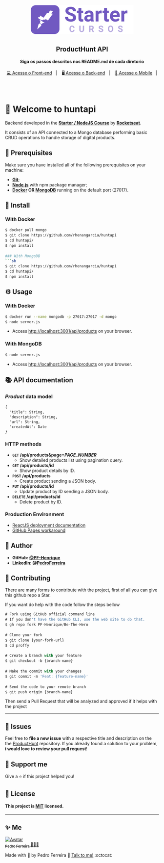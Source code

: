 <h1 align="center">
    <img alt="proffy-landing" src="https://github.com/PF-Henrique/Starter-Rocketseat/blob/master/.github/starter-logo.svg" />
</h1>

<h2 align="center">
     ProductHunt API
</h2>

<h4 align="center">
     Siga os passos descritos nos README.md de cada diretorio
</h4>

<p align="center">
  <a href="https://github.com/PF-Henrique/Starter-Rocketseat/tree/master/web">💻 Acesse o Front-end</a>&nbsp;&nbsp;&nbsp;|&nbsp;&nbsp;&nbsp;
  <a href="https://github.com/PF-Henrique/Starter-Rocketseat/tree/master/api">🖥 Acesse o Back-end</a>&nbsp;&nbsp;&nbsp;|&nbsp;&nbsp;&nbsp;
  <a href="https://github.com/PF-Henrique/Starter-Rocketseat/tree/master/mobile">📱 Acesse o Mobile</a>&nbsp;&nbsp;&nbsp;|&nbsp;&nbsp;&nbsp;
</p>
<br>

# 🚀 Welcome to huntapi

Backend developed in the **[Starter / NodeJS Course](https://rocketseat.com.br/starter)** by **[Rocketseat](https://rocketseat.com.br/)**.

It consists of an API connected to a Mongo database performing basic CRUD operations to handle storage of digital products.

## 🧰 Prerequisites
Make sure you have installed all of the following prerequisites on your machine:
* **[Git](https://git-scm.com/downloads)**;
* **[Node.js](https://nodejs.org/en/download/)** with npm package manager;
* **[Docker](https://docs.docker.com/engine/install/) OR [MongoDB](http://www.mongodb.org/downloads)** running on the default port (27017).

## 🔧 Install
### With Docker
```sh
$ docker pull mongo
$ git clone https://github.com/rhenangarcia/huntapi
$ cd huntapi/
$ npm install

### With MongoDB
```sh
$ git clone https://github.com/rhenangarcia/huntapi
$ cd huntapi/
$ npm install
```

## ⚙️ Usage
### With Docker
```sh
$ docker run --name mongodb -p 27017:27017 -d mongo
$ node server.js
```
* Access [http://localhost:3001/api/products](http://localhost:3001/api/products) on your browser.

### With MongoDB
```sh
$ node server.js
```
* Access [http://localhost:3001/api/products](http://localhost:3001/api/products) on your browser.

## 📚 API documentation
### *Product* data model
```
{
  "title": String,
  "description": String,
  "url": String,
  "createdAt": Date
}
```

### HTTP methods
* **`GET` /api/products&page=*PAGE_NUMBER***
  * Show detailed products list using pagination query.
* **`GET` /api/products/id**
  * Show product details by ID.
* **`POST` /api/products**
  * Create product sending a JSON body.
* **`PUT` /api/products/id**
  * Update product by ID sending a JSON body.
* **`DELETE` /api/products/id**
  * Delete product by ID.
  
### Production Environment
* [ReactJS deployment documentation](https://create-react-app.dev/docs/deployment/#github-pages)
* [GitHub Pages workaround](https://github.com/rafgraph/spa-github-pages#usage-instructions)

## 👤 Author
* **GitHub: [@PF-Henrique](https://github.com/PF-Henrique)**
* **LinkedIn: [@PedroFerreira](https://www.linkedin.com/in/pedro-ferreira-148503b8/)**

## 🤝 Contributing
There are many forms to contribute with the project, first of all you can give this github repo a Star.

If you want do help with the code follow the steps bellow

```ts
# Fork using GitHub official command line
# If you don't have the GitHub CLI, use the web site to do that.
$ gh repo fork PF-Henrique/Be-The-Hero

# Clone your fork
$ git clone {your-fork-url}
$ cd proffy

# Create a branch with your feature
$ git checkout -b {branch-name}

# Make the commit with your changes
$ git commit -m 'Feat: {feature-name}'

# Send the code to your remote branch
$ git push origin {branch-name}
```

Then send a Pull Request that will be analyzed and approved if it helps with the project

---
## 🐛 Issues

Feel free to **file a new issue** with a respective title and description on the the [ProductHunt](https://github.com/PF-Henrique/Starter-Rocketseat/issues) repository. If you already found a solution to your problem, **i would love to review your pull request**!


## 💓 Support me
Give a ⭐️ if this project helped you!

## 📝 License
#### This project is [MIT](LICENSE) licensed. 
---

## ✨ Me

<a href="https:https://github.com/PF-Henrique/">
  <img src="https://avatars1.githubusercontent.com/u/48561196?s=460&u=5b39cdc8c6d447868ca0caac900f1ee7a1793962&v=4" width= "50px;" height= "50px;" alt="Avatar"/>
  <br />
 <sub>
  <b>
    Pedro Ferreira
  </b>
</sub>
</a> 
<a href="<a href="https:https://github.com/PF-Henrique/" title="ProductHunt">🚀👩‍🚀</a>
<br />

Made with 💙 by Pedro Ferreira 👋 [Talk to me!](https://www.linkedin.com/in/pedro-ferreira-148503b8/) :octocat:
